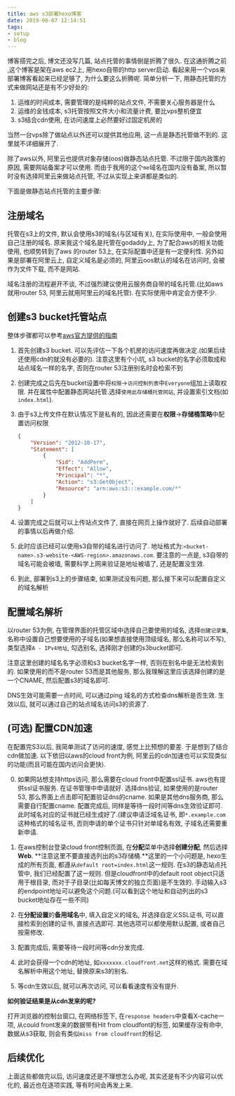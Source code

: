 ```yaml
---
title: aws s3部署hexo博客
date: 2019-06-07 12:14:51
tags: 
- setup
- blog
---
```


博客搭完之后, 博文还没写几篇, 站点托管的事情倒是折腾了很久. 在这通折腾之前 ,这个博客是架在aws ec2上, 用hexo自带的http server启动. 看起来用一个vps来部署博客看起来已经足够了, 为什么要这么折腾呢. 简单分析一下, 用静态托管的方式来做网站还是有不少好处的:

1. 运维的时间成本, 需要管理的是纯粹的站点文件, 不需要关心服务器是什么
2. 运维的金钱成本, s3托管按照文件大小和流量计费, 要比vps整机便宜
3. s3结合cdn使用, 在访问速度上必然要好过固定机房的

当然一台vps除了做站点以外还可以提供其他应用, 这一点是静态托管做不到的. 这里就不详细展开了.

除了aws以外, 阿里云也提供对象存储(oos)做静态站点托管. 不过限于国内政策的原因, 需要网站备案才可以使用. 而由于我用的这个`me`域名在国内没有备案, 所以暂时没有选择阿里云来做站点托管, 不过从实现上来讲都是类似的.

下面是做静态站点托管的主要步骤:

## 注册域名

 托管在s3上的文件, 默认会使用s3的域名(与区域有关), 在实际使用中, 一般会使用自己注册的域名. 原来我这个域名是托管在godaddy上, 为了配合aws的相关功能使用, 也顺势转到了aws 的router 53上, 在实际配置中还是有一定便利性. 另外如果是部署在阿里云上, 自定义域名是必须的, 阿里云oos默认的域名在访问时, 会被作为文件下载, 而不是网站.

域名注册的流程避开不谈, 不过强烈建议使用云服务商自带的域名托管.(比如aws就用router 53, 阿里云就用阿里云的域名托管). 在实际使用中肯定会方便不少.

## 创建s3 bucket托管站点

整体步骤都可以参考[aws官方提供的指南](<https://docs.aws.amazon.com/zh_cn/AmazonS3/latest/dev/WebsiteHosting.html>)

1. 首先创建s3 bucket. 可以先评估一下各个机房的访问速度再做决定.(如果后续还使用cdn的就没有必要的). 注意这里有个小坑, s3 bucket的名字必须取成和站点域名一样的名字, 否则在router 53注册别名时会检索不到

2. 创建完成之后先在bucket设置中将`权限`->`访问控制列表`中`Everyone`组加上读取权限. 并在属性中配置静态网站托管.选择`使用此存储桶托管网站`, 并设置索引文档(如`index.html`).

3. 由于s3上传文件在默认情况下是私有的, 因此还需要在**权限**->**存储桶策略**中配置访问权限

   ```json
   {
       "Version": "2012-10-17",
       "Statement": [
           {
               "Sid": "AddPerm",
               "Effect": "Allow",
               "Principal": "*",
               "Action": "s3:GetObject",
               "Resource": "arn:aws:s3:::example.com/*"
           }
       ]
   }
   ```

4. 设置完成之后就可以上传站点文件了, 直接在网页上操作就好了. 后续自动部署的事情以后再做介绍.

5. 此时应该已经可以使用s3自带的域名进行访问了. 地址格式为:`<bucket-name>.s3-website-<AWS-region>.amazonaws.com`. 要注意的一点是, s3自带的域名可能会被墙, 需要科学上网来验证是地址被墙了, 还是配置没生效.

6. 到此, 部署到s3上的步骤结束, 如果测试没有问题, 那么接下来可以配置自定义的域名解析

## 配置域名解析

以router 53为例, 在管理界面的托管区域中选择自己要使用的域名, 选择`创建记录集`,名称中设置自己想要使用的子域名(如果想直接使用顶级域名, 那么名称可以不写), 类型选择`A - IPv4地址`, 勾选别名, 选择刚才创建的s3bucket即可.

注意这里创建的域名名字必须和s3 bucket名字一样, 否则在别名中是无法检索到的. 如果使用的而不是router 53而是其他服务, 那么我理解这里应该选择创建的是一个CNAME, 然后配置s3的域名即可.

DNS生效可能需要一点时间, 可以通过ping 域名的方式检查dns解析是否生效. 生效以后, 就可以通过自己的站点域名访问s3的资源了.

## (可选) 配置CDN加速

在配置完S3以后, 我简单测试了访问的速度, 感觉上比预想的要差. 于是想到了结合cdn做加速. 以下依旧以aws的cloud front为例, 阿里云的cdn加速也可以实现类似的功能(而且可能在国内访问会更快).

0. 如果网站想支持https访问, 那么需要在cloud front中配置ssl证书. aws也有提供ssl证书服务. 在证书管理中申请就好. 选择dns验证, 如果使用的是router 53, 那么界面上点击即可配置验证dns的cname. 如果是其他dns服务商, 那么需要自行配置cname. 配置完成后, 同样是等待一段时间等dns生效验证即可. 此时域名对应的证书就已经生成好了.(建议申请泛域名证书, 即`*.example.com`这种格式的域名证书, 否则申请的单个证书只针对单域名有效, 子域名还需要重新申请.

1. 在aws控制台登录cloud front控制页面, 在**分配**菜单中选择**创建分配**, 然后选择**Web**. **注意这里不要直接选列出的s3存储桶.**这里的一个小问题是, hexo生成的所有页面, 都遵从`default root=index.html`这一规则. 在s3的静态站点托管中, 我们已经配置了这一规则. 但是cloudfront中的default root object只适用于根目录, 而对于子目录(比如每天博文的独立页面)是不生效的. 手动输入s3的endpoint地址可以避免这个问题.(可以看到这个地址和自动列出的s3 bucket地址存在一些不同)

2. 在**分配设置**的**备用域名**中, 填入自定义的域名, 并选择自定义SSL证书, 可以直接检索到创建的证书, 直接点选即可. 其他选项可以都使用默认配置, 或者自己按需修改.

3. 配置完成后, 需要等待一段时间等cdn分发完成. 

4. 此时会获得一个cdn的地址, 如`xxxxxxx.cloudfront.net`这样的格式. 需要在域名解析中用这个地址, 替换原来s3的别名.

5. 等cdn生效以后, 就可以再次访问, 可以看看速度有没有提升. 

**如何验证结果是从cdn发来的呢?**

打开浏览器的控制台窗口, 在网络标签下, 在`response headers`中查看X-cache一项, 从could front发来的数据带有Hit from cloudfont的标签, 如果缓存没有命中, 数据从s3获取, 则会有类似`miss from cloudfront`的标记.

## 后续优化

上面这些都做完以后, 访问速度还是不理想怎么办呢, 其实还是有不少内容可以优化的, 最近也在逐项实践, 等有时间会再发上来.